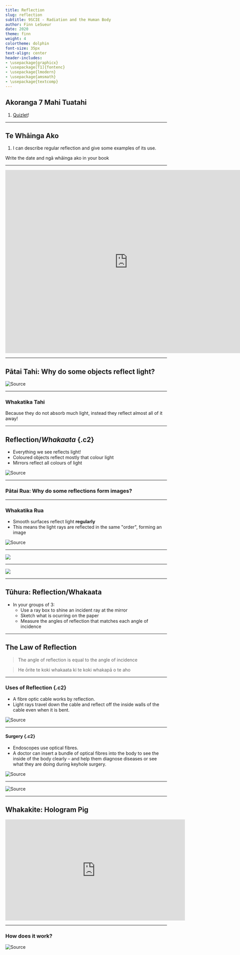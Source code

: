 ```yaml
---
title: Reflection
slug: reflection
subtitle: 9SCIE - Radiation and the Human Body
author: Finn LeSueur
date: 2020
theme: finn
weight: 4
colortheme: dolphin
font-size: 35px
text-align: center
header-includes:
- \usepackage{graphicx}
- \usepackage[T1]{fontenc}
- \usepackage{lmodern}
- \usepackage{amsmath}
- \usepackage{textcomp}
---
```


## Akoranga 7 Mahi Tuatahi

1. [Quizlet](https://quizlet.com/nz/526266053/electromagnetic-spectrum-flash-cards/)!

---

## Te Whāinga Ako

1. I can describe regular reflection and give some examples of its use.

<p class="instruction">Write the date and ngā whāinga ako in your book</p>

---

<iframe width="762" height="571" src="https://www.youtube.com/embed/eiK3tcjJXiA" frameborder="0" allow="accelerometer; autoplay; clipboard-write; encrypted-media; gyroscope; picture-in-picture" allowfullscreen></iframe>

---

## Pātai Tahi: Why do some objects reflect light?

![[Source](https://www.midcenturyswag.co.nz/products/pop-art-bubble-mirror)](https://cdn.shopify.com/s/files/1/0712/9151/products/Bubble_Mirror_Swag_Design_896x1184.jpg?v=1587687841)

---

### Whakatika Tahi

Because they do not absorb much light, instead they reflect almost all of it away!

---

## Reflection/_Whakaata_ {.c2}

- Everything we see reflects light!
- Coloured objects reflect mostly that colour light
- Mirrors reflect all colours of light

![[Source](https://sites.google.com/site/mrwilkinsonphysics/classes/s4-physics/light---reflection)](https://sites.google.com/site/mrwilkinsonphysics/_/rsrc/1481106647778/classes/s1-s2-science/light---reflection/Types%20of%20Reflection.png)

---

### Pātai Rua: Why do some reflections form images?

---

### Whakatika Rua

- Smooth surfaces reflect light __regularly__
- This means the light rays are reflected in the same "order", forming an image

![[Source](https://sites.google.com/site/mrwilkinsonphysics/classes/s4-physics/light---reflection)](https://sites.google.com/site/mrwilkinsonphysics/_/rsrc/1481106647778/classes/s1-s2-science/light---reflection/Types%20of%20Reflection.png)

---

![](../assets/reflection-1.png)

---

![](../assets/reflection-2.png)

---

## Tūhura: Reflection/Whakaata

- In your groups of 3:
    - Use a ray box to shine an incident ray at the mirror
    - Sketch what is ocurring on the paper
    - Measure the angles of reflection that matches each angle of incidence

---

## The Law of Reflection

> The angle of reflection is equal to the angle of incidence 

> He ōrite te koki whakaata ki te koki whakapā o te aho

---

### Uses of Reflection {.c2}

- A fibre optic cable works by reflection. 
- Light rays travel down the cable and reflect off the inside walls of the cable even when it is bent. 

![[Source](https://itel.com/how-fiber-optic-internet-works/)](https://itel.com/wp-content/uploads/2015/09/Total-Internal-Refraction.jpg)

---

#### Surgery {.c2}

- Endoscopes use optical fibres. 
- A doctor can insert a bundle of optical fibres into the body to see the inside of the body clearly – and help them diagnose diseases or see what they are doing during keyhole surgery.

![[Source](https://en.wikipedia.org/wiki/Functional_endoscopic_sinus_surgery)](https://upload.wikimedia.org/wikipedia/commons/4/48/Mani_Zadeh_MD_Endoscopic_Sinus_Surgery.jpg)

---

![[Source](https://www.submarinecablemap.com/#/)](../assets/undersea-cables.png)

---

## Whakakite: Hologram Pig

<iframe width="560" height="315" src="https://www.youtube.com/embed/P4-bXBWQyXg" frameborder="0" allow="accelerometer; autoplay; clipboard-write; encrypted-media; gyroscope; picture-in-picture" allowfullscreen></iframe>

---

### How does it work?

![[Source](https://skullsinthestars.com/2016/05/02/physics-demonstrations-the-mirascope/)](https://skullsinthestars.files.wordpress.com/2016/05/mirascopegeometric2.jpg)
